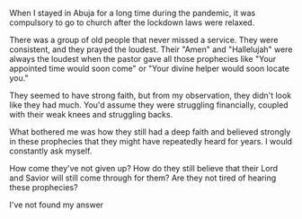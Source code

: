 When I stayed in Abuja for a long time during the pandemic, it was compulsory to go to church after the lockdown laws were relaxed.

There was a group of old people that never missed a service. They were consistent, and they prayed the loudest. Their "Amen" and "Hallelujah" were always the loudest when the pastor gave all those prophecies like "Your appointed time would soon come" or "Your divine helper would soon locate you."

They seemed to have strong faith, but from my observation, they didn't look like they had much. You'd assume they were struggling financially, coupled with their weak knees and struggling backs.

What bothered me was how they still had a deep faith and believed strongly in these prophecies that they might have repeatedly heard for years. I would constantly ask myself.

How come they've not given up? 
How do they still believe that their Lord and Savior will still come through for them?
Are they not tired of hearing these prophecies?

I've not found my answer